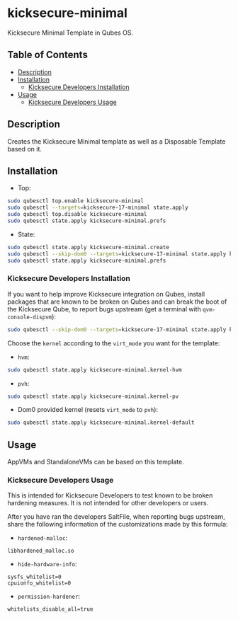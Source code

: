 # kicksecure-minimal

Kicksecure Minimal Template in Qubes OS.

## Table of Contents

* [Description](#description)
* [Installation](#installation)
  * [Kicksecure Developers Installation](#kicksecure-developers-installation)
* [Usage](#usage)
  * [Kicksecure Developers Usage](#kicksecure-developers-usage)

## Description

Creates the Kicksecure Minimal template as well as a Disposable Template based
on it.

## Installation

- Top:
```sh
sudo qubesctl top.enable kicksecure-minimal
sudo qubesctl --targets=kicksecure-17-minimal state.apply
sudo qubesctl top.disable kicksecure-minimal
sudo qubesctl state.apply kicksecure-minimal.prefs
```

- State:
<!-- pkg:begin:post-install -->
```sh
sudo qubesctl state.apply kicksecure-minimal.create
sudo qubesctl --skip-dom0 --targets=kicksecure-17-minimal state.apply kicksecure-minimal.install
sudo qubesctl state.apply kicksecure-minimal.prefs
```
<!-- pkg:end:post-install -->

### Kicksecure Developers Installation

If you want to help improve Kicksecure integration on Qubes, install packages
that are known to be broken on Qubes and can break the boot of the Kicksecure
Qube, to report bugs upstream (get a terminal with `qvm-console-dispvm`):
```sh
sudo qubesctl --skip-dom0 --targets=kicksecure-17-minimal state.apply kicksecure-minimal.install-developers
```

Choose the `kernel` according to the `virt_mode` you want for the template:

- `hvm`:
```sh
sudo qubesctl state.apply kicksecure-minimal.kernel-hvm
```

- `pvh`:
```sh
sudo qubesctl state.apply kicksecure-minimal.kernel-pv
```

- Dom0 provided kernel (resets `virt_mode` to `pvh`):
```sh
sudo qubesctl state.apply kicksecure-minimal.kernel-default
```

## Usage

AppVMs and StandaloneVMs can be based on this template.

### Kicksecure Developers Usage

This is intended for Kicksecure Developers to test known to be broken
hardening measures. It is not intended for other developers or users.

After you have ran the developers SaltFile, when reporting bugs upstream,
share the following information of the customizations made by this formula:

- `hardened-malloc`:
```
libhardened_malloc.so
```

- `hide-hardware-info`:
```
sysfs_whitelist=0
cpuionfo_whitelist=0
```

- `permission-hardener`:
```
whitelists_disable_all=true
```
